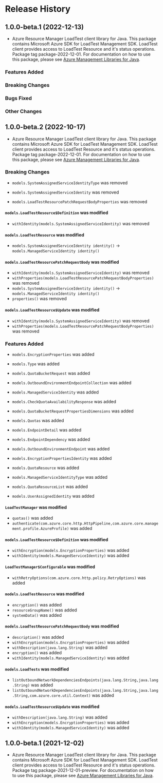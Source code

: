# Release History

## 1.0.0-beta.1 (2022-12-13)

- Azure Resource Manager LoadTest client library for Java. This package contains Microsoft Azure SDK for LoadTest Management SDK. LoadTest client provides access to LoadTest Resource and it's status operations. Package tag package-2022-12-01. For documentation on how to use this package, please see [Azure Management Libraries for Java](https://aka.ms/azsdk/java/mgmt).

### Features Added

### Breaking Changes

### Bugs Fixed

### Other Changes

## 1.0.0-beta.2 (2022-10-17)

- Azure Resource Manager LoadTest client library for Java. This package contains Microsoft Azure SDK for LoadTest Management SDK. LoadTest client provides access to LoadTest Resource and it's status operations. Package tag package-2022-12-01. For documentation on how to use this package, please see [Azure Management Libraries for Java](https://aka.ms/azsdk/java/mgmt).

### Breaking Changes

* `models.SystemAssignedServiceIdentityType` was removed

* `models.SystemAssignedServiceIdentity` was removed

* `models.LoadTestResourcePatchRequestBodyProperties` was removed

#### `models.LoadTestResource$Definition` was modified

* `withIdentity(models.SystemAssignedServiceIdentity)` was removed

#### `models.LoadTestResource` was modified

* `models.SystemAssignedServiceIdentity identity()` -> `models.ManagedServiceIdentity identity()`

#### `models.LoadTestResourcePatchRequestBody` was modified

* `withIdentity(models.SystemAssignedServiceIdentity)` was removed
* `withProperties(models.LoadTestResourcePatchRequestBodyProperties)` was removed
* `models.SystemAssignedServiceIdentity identity()` -> `models.ManagedServiceIdentity identity()`
* `properties()` was removed

#### `models.LoadTestResource$Update` was modified

* `withIdentity(models.SystemAssignedServiceIdentity)` was removed
* `withProperties(models.LoadTestResourcePatchRequestBodyProperties)` was removed

### Features Added

* `models.EncryptionProperties` was added

* `models.Type` was added

* `models.QuotaBucketRequest` was added

* `models.OutboundEnvironmentEndpointCollection` was added

* `models.ManagedServiceIdentity` was added

* `models.CheckQuotaAvailabilityResponse` was added

* `models.QuotaBucketRequestPropertiesDimensions` was added

* `models.Quotas` was added

* `models.EndpointDetail` was added

* `models.EndpointDependency` was added

* `models.OutboundEnvironmentEndpoint` was added

* `models.EncryptionPropertiesIdentity` was added

* `models.QuotaResource` was added

* `models.ManagedServiceIdentityType` was added

* `models.QuotaResourceList` was added

* `models.UserAssignedIdentity` was added

#### `LoadTestManager` was modified

* `quotas()` was added
* `authenticate(com.azure.core.http.HttpPipeline,com.azure.core.management.profile.AzureProfile)` was added

#### `models.LoadTestResource$Definition` was modified

* `withEncryption(models.EncryptionProperties)` was added
* `withIdentity(models.ManagedServiceIdentity)` was added

#### `LoadTestManager$Configurable` was modified

* `withRetryOptions(com.azure.core.http.policy.RetryOptions)` was added

#### `models.LoadTestResource` was modified

* `encryption()` was added
* `resourceGroupName()` was added
* `systemData()` was added

#### `models.LoadTestResourcePatchRequestBody` was modified

* `description()` was added
* `withEncryption(models.EncryptionProperties)` was added
* `withDescription(java.lang.String)` was added
* `encryption()` was added
* `withIdentity(models.ManagedServiceIdentity)` was added

#### `models.LoadTests` was modified

* `listOutboundNetworkDependenciesEndpoints(java.lang.String,java.lang.String)` was added
* `listOutboundNetworkDependenciesEndpoints(java.lang.String,java.lang.String,com.azure.core.util.Context)` was added

#### `models.LoadTestResource$Update` was modified

* `withDescription(java.lang.String)` was added
* `withEncryption(models.EncryptionProperties)` was added
* `withIdentity(models.ManagedServiceIdentity)` was added

## 1.0.0-beta.1 (2021-12-02)

- Azure Resource Manager LoadTest client library for Java. This package contains Microsoft Azure SDK for LoadTest Management SDK. LoadTest client provides access to LoadTest Resource and it's status operations. Package tag package-2021-12-01-preview. For documentation on how to use this package, please see [Azure Management Libraries for Java](https://aka.ms/azsdk/java/mgmt).
